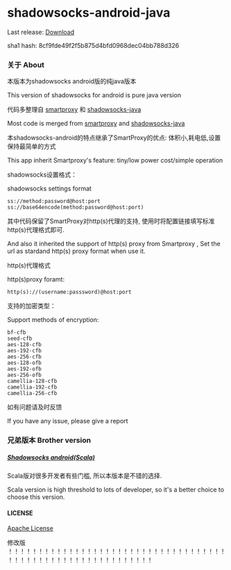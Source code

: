# shadowsocks-android-java

Last release: [Download](https://github.com/dawei101/shadowsocks-android-java/releases/download/1.0/shadowsocks-vpnmore1.0.apk)

sha1 hash: 8cf9fde49f2f5b875d4bfd0968dec04bb788d326

### 关于 About

本版本为shadowsocks android版的纯java版本

This version of shadowsocks for android is pure java version


代码多整理自 [smartproxy](https://github.com/hedaode/SmartProxy) 和 [shadowsocks-java](https://github.com/blakey22/shadowsocks-java)

Most code is merged from [smartproxy](https://github.com/hedaode/SmartProxy) and [shadowsocks-java](https://github.com/blakey22/shadowsocks-java)


本shadowsocks-android的特点继承了SmartProxy的优点: 体积小,耗电低,设置保持最简单的方式

This app inherit Smartproxy's feature: tiny/low power cost/simple operation

shadowsocks设置格式：

shadowsocks settings format

```
ss://method:password@host:port
ss://base64encode(method:password@host:port)
```

其中代码保留了SmartProxy对http(s)代理的支持, 使用时将配置链接填写标准http(s)代理格式即可.

And also it inherited the support of http(s) proxy from Smartproxy , Set the url as stardand http(s) proxy format when use it. 

http(s)代理格式

http(s)proxy foramt:
```
http(s)://(username:passsword)@host:port
```

支持的加密类型：

Support methods of encryption:

```
bf-cfb
seed-cfb
aes-128-cfb
aes-192-cfb
aes-256-cfb
aes-128-ofb
aes-192-ofb
aes-256-ofb
camellia-128-cfb
camellia-192-cfb
camellia-256-cfb
```

如有问题请及时反馈

If you have any issue, please give a report

### 兄弟版本 Brother version

##### [Shadowsocks android(Scala)](https://github.com/shadowsocks/shadowsocks-android)

Scala版对很多开发者有些门槛, 所以本版本是不错的选择.

Scala version is high threshold to lots of developer, so it's a better choice to choose this version.


#### LICENSE

[Apache License](./LICENSE)


修改版
！！！！！！！！！！！！！！！！！！！！！！！！！！！！！！！！！！！！！！！！！！！！！！！！！！！！！！！！！！！！

